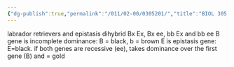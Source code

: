 ```yaml
---
{"dg-publish":true,"permalink":"/011/02-00/0305201/","title":"BIOL 305 — Lab Epistasis","tags":["BIOL305"],"noteIcon":"1","created":"2024-09-26T13:45:04.145-07:00","updated":"2024-09-26T15:27:52.226-07:00"}
---
```


labrador retrievers and epistasis
dihybrid
Bx Ex, Bx ee, bb Ex and bb ee
B gene is incomplete dominance: B = black, b = brown
E is epistasis gene: E=black. if both genes are recessive (ee), takes dominance over the first gene (B) and = gold